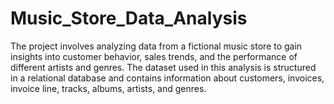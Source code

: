 # Music_Store_Data_Analysis
The project involves analyzing data from a fictional music store to gain insights into customer behavior, sales trends, and the performance of different artists and genres. The dataset used in this analysis is structured in a relational database and contains information about customers, invoices, invoice line, tracks, albums, artists, and genres.
